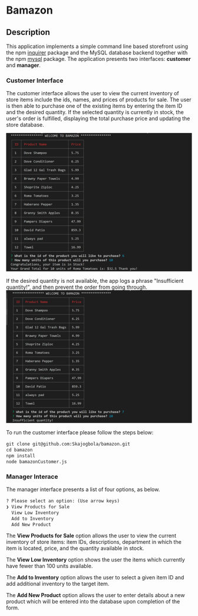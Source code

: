 # Bamazon

## Description

This application implements a simple command line based storefront using the npm [inquirer](https://www.npmjs.com/package/inquirer) package and the MySQL database backend together with the npm [mysql](https://www.npmjs.com/package/mysql) package. The application presents two interfaces: **customer** and **manager**.

### Customer Interface

The customer interface allows the user to view the current inventory of store items include the ids, names, and prices of products for sale. The user is then able to purchase one of the existing items by entering the item ID and the desired quantity. If the selected quantity is currently in stock, the user's order is fulfilled, displaying the total purchase price and updating the store database. 

![order_purchase](https://github.com/Skajogbola/bamazon/blob/master/images/customer.PNG)

If the desired quantity is not available, the app logs a phrase "Insufficient quantity!", and then prevent the order from going through.
![order_purchase](https://github.com/Skajogbola/bamazon/blob/master/images/customerB.PNG)

To run the customer interface please follow the steps below:

	git clone git@github.com:Skajogbola/bamazon.git
	cd bamazon
	npm install
	node bamazonCustomer.js

### Manager Interace

The manager interface presents a list of four options, as below. 

	? Please select an option: (Use arrow keys)
	❯ View Products for Sale 
	  View Low Inventory 
	  Add to Inventory 
	  Add New Product
	  
The **View Products for Sale** option allows the user to view the current inventory of store items: item IDs, descriptions, department in which the item is located, price, and the quantity available in stock. 

The **View Low Inventory** option shows the user the items which currently have fewer than 100 units available.

The **Add to Inventory** option allows the user to select a given item ID and add additional inventory to the target item.

The **Add New Product** option allows the user to enter details about a new product which will be entered into the database upon completion of the form.
